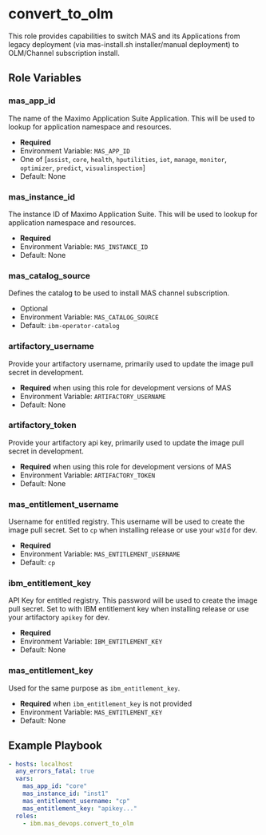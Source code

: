 convert_to_olm
=============
This role provides capabilities to switch MAS and its Applications from legacy deployment (via mas-install.sh installer/manual deployment) to OLM/Channel subscription install.

Role Variables
--------------

### mas_app_id
The name of the Maximo Application Suite Application. This will be used to lookup for application namespace and resources.

- **Required**
- Environment Variable: `MAS_APP_ID`
- One of [`assist`, `core`, `health`, `hputilities`, `iot`, `manage`, `monitor`, `optimizer`, `predict`, `visualinspection`]
- Default: None

### mas_instance_id
The instance ID of Maximo Application Suite. This will be used to lookup for application namespace and resources.

- **Required**
- Environment Variable: `MAS_INSTANCE_ID`
- Default: None

### mas_catalog_source
Defines the catalog to be used to install MAS channel subscription.

- Optional
- Environment Variable: `MAS_CATALOG_SOURCE`
- Default: `ibm-operator-catalog`

### artifactory_username
Provide your artifactory username, primarily used to update the image pull secret in development.

- **Required** when using this role for development versions of MAS
- Environment Variable: `ARTIFACTORY_USERNAME`
- Default: None

### artifactory_token
Provide your artifactory api key, primarily used to update the image pull secret in development.

- **Required** when using this role for development versions of MAS
- Environment Variable: `ARTIFACTORY_TOKEN`
- Default: None

### mas_entitlement_username
Username for entitled registry. This username will be used to create the image pull secret. Set to `cp` when installing release or use your `w3Id` for dev.

- **Required**
- Environment Variable: `MAS_ENTITLEMENT_USERNAME`
- Default: `cp`

### ibm_entitlement_key
 API Key for entitled registry. This password will be used to create the image pull secret. Set to with IBM entitlement key when installing release or use your artifactory `apikey` for dev.

- **Required**
- Environment Variable: `IBM_ENTITLEMENT_KEY`
- Default: None

### mas_entitlement_key
 Used for the same purpose as `ibm_entitlement_key`.

- **Required** when `ibm_entitlement_key` is not provided
- Environment Variable: `MAS_ENTITLEMENT_KEY`
- Default: None


Example Playbook
----------------

```yaml
- hosts: localhost
  any_errors_fatal: true
  vars:
    mas_app_id: "core"
    mas_instance_id: "inst1"
    mas_entitlement_username: "cp"
    mas_entitlement_key: "apikey..."
  roles:
    - ibm.mas_devops.convert_to_olm
```

